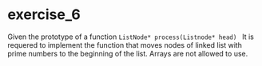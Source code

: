 # exercise_6
Given the prototype of a function ```ListNode* process(Listnode* head) ```
It is requered to implement the function that moves nodes of linked list with prime numbers to the beginning of the list. Arrays are not allowed to use. 

